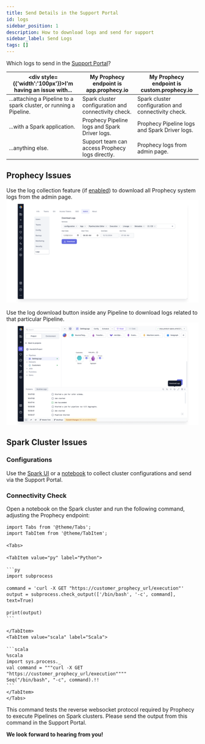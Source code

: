 ```yaml
---
title: Send Details in the Support Portal
id: logs
sidebar_position: 1
description: How to download logs and send for support
sidebar_label: Send Logs
tags: []
---
```


Which logs to send in the [Support Portal](https://prophecy.zendesk.com/)?

<div class="troubleshooting-table">

| <div style={{'width':'100px'}}>I'm having an issue with...</div>   | My Prophecy endpoint is app.prophecy.io             | My Prophecy endpoint is custom.prophecy.io          |
| ------------------------------------------------------------------ | --------------------------------------------------- | --------------------------------------------------- |
| ...attaching a Pipeline to a spark cluster, or running a Pipeline. | Spark cluster configuration and connectivity check. | Spark cluster configuration and connectivity check. |
| ...with a Spark application.                                       | Prophecy Pipeline logs and Spark Driver logs.       | Prophecy Pipeline logs and Spark Driver logs.       |
| ...anything else.                                                  | Support team can access Prophecy logs directly.     | Prophecy logs from admin page.                      |

</div>

## Prophecy Issues

Use the log collection feature (if [enabled](/docs/architecture/self-hosted/download-logs.md)) to download all Prophecy system logs from the admin page.
![img](./../img/prophecy_logs.png)

Use the log download button inside any Pipeline to download logs related to that particular Pipeline.
![img](./../img/pipeline_logs.png)

## Spark Cluster Issues

### Configurations

Use the [Spark UI](./cluster-config-ui.md) or a [notebook](./cluster-config-notebook.md) to collect cluster configurations and send via the Support Portal.

### Connectivity Check

Open a notebook on the Spark cluster and run the following command, adjusting the Prophecy endpoint:

````mdx-code-block
import Tabs from '@theme/Tabs';
import TabItem from '@theme/TabItem';

<Tabs>

<TabItem value="py" label="Python">

```py
import subprocess

command = 'curl -X GET "https://customer_prophecy_url/execution"'
output = subprocess.check_output(['/bin/bash', '-c', command], text=True)

print(output)
```

</TabItem>
<TabItem value="scala" label="Scala">

```scala
%scala
import sys.process._
val command = """curl -X GET "https://customer_prophecy_url/execution""""
Seq("/bin/bash", "-c", command).!!
```
</TabItem>
</Tabs>

````

This command tests the reverse websocket protocol required by Prophecy to execute Pipelines on Spark clusters. Please send the output from this command in the Support Portal.

**We look forward to hearing from you!**
